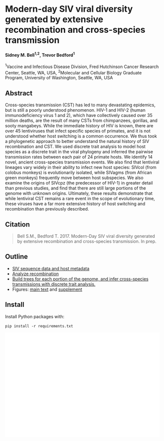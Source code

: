 # Modern-day SIV viral diversity generated by extensive recombination and cross-species transmission

#### Sidney M. Bell<sup>1,2</sup>, Trevor Bedford<sup>1</sup>

<sup>1</sup>Vaccine and Infectious Disease Division, Fred Hutchinson Cancer Research Center, Seattle, WA, USA, <sup>2</sup>Molecular and Cellular Biology Graduate Program, University of Washington, Seattle, WA, USA

## Abstract

Cross-species transmission (CST) has led to many devastating epidemics, but is still a poorly understood phenomenon. HIV-1 and HIV-2 (human immunodeficiency virus 1 and 2), which have collectively caused over 35 million deaths, are the result of many CSTs from chimpanzees, gorillas, and sooty mangabeys. While the immediate history of HIV is known, there are over 45 lentiviruses that infect specific species of primates, and it is not understood whether host switching is a common occurrence. We thus took a phylogenetic approach to better understand the natural history of SIV recombination and CST. We used discrete trait analysis to model host species as a discrete trait in the viral phylogeny and inferred the pairwise transmission rates between each pair of 24 primate hosts. We identify 14 novel, ancient cross-species transmission events. We also find that lentiviral lineages vary widely in their ability to infect new host species: SIVcol (from colobus monkeys) is evolutionarily isolated, while SIVagms (from African green monkeys) frequently move between host subspecies. We also examine the origins of SIVcpz (the predecessor of HIV-1) in greater detail than previous studies, and find that there are still large portions of the genome with unknown origins. Ultimately, these results demonstrate that while lentiviral CST remains a rare event in the scope of evolutionary time, these viruses have a far more extensive history of host switching and recombination than previously described.  

## Citation

> Bell S.M., Bedford T. 2017. Modern-Day SIV viral diversity generated by extensive recombination and cross-species transmission. In prep.

## Outline

* [SIV sequence data and host metadata](data/)  
* [Analyze recombination](recombination/)  
* [Build trees for each portion of the genome, and infer cross-species transmissions with discrete trait analysis.](beast/)   
* Figures: [main text](figures/main-text/) and [supplement](figures/supplement/)    

## Install

Install Python packages with:

    pip install -r requirements.txt  
      
![](/figures/png/Fig3.png)
